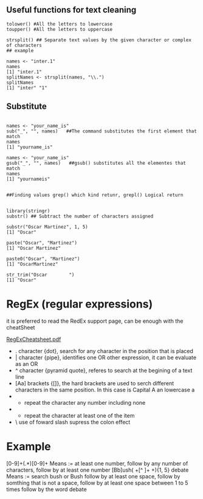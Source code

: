 ## Useful functions for text cleaning

```{R}
tolower() #All the letters to lowercase
toupper() #All the letters to uppercase

strsplit() ## Separate text values by the given character or complex of characters
## example

names <- "inter.1"
names
[1] "inter.1"
splitNames <- strsplit(names, "\\.")
splitNames
[1] "inter" "1"
```

## Substitute
```{R}

names <- "your_name_is"
sub("_", "", names)   ##The command substitutes the first element that match
names
[1] "yourname_is"

names <- "your_name_is"
gsub("_", "", names)   ##gsub() substitutes all the elementes that match
names
[1] "yournameis"


##Finding values grep() which kind retunr, grepl() Logical return


library(stringr)
substr() ## Subtract the number of characters assigned

substr("Oscar Martinez", 1, 5)
[1] "Oscar"

paste("Oscar", "Martinez")
[1] "Oscar Martinez"

paste0("Oscar", "Martinez")
[1] "OscarMartinez"

str_trim("Oscar        ")
[1] "Oscar" 
```


# RegEx (regular expressions)
it is preferred to read the RedEx support page, can be enough with the cheatSheet

[RegExCheatsheet.pdf](https://www.rstudio.com/wp-content/uploads/2016/09/RegExCheatsheet.pdf)

- . character {dot}, search for any character in the position that is placed
- | character {pipe}, identifies one OR other expression, it can be evaluate as an OR
- ^ character {pyramid quote}, referes to search at the begining of a text line
- [Aa] brackets {[]}, the hard brackets are used to serch different characters in the same position. In this case is Capital A an lowercase a
- * repeat the character any number including none
- + repeat the character at least one of the item
- \ use of foward slash supress the colon effect


# Example 

[0-9]+(.*)[0-9]+ Means := at least one number, follow by any number of characters, follow by at least one number
[Bb]ush( +[^ ]+ +){1, 5} debate Means := search bush or Bush follow by at least one space, follow by somthing that is not a space, follow by at least one space between 1 to 5 times follow by the word debate


